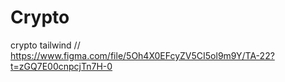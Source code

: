 # Crypto
crypto tailwind //
https://www.figma.com/file/5Oh4X0EFcyZV5CI5ol9m9Y/TA-22?t=zGQ7E00cnpcjTn7H-0
